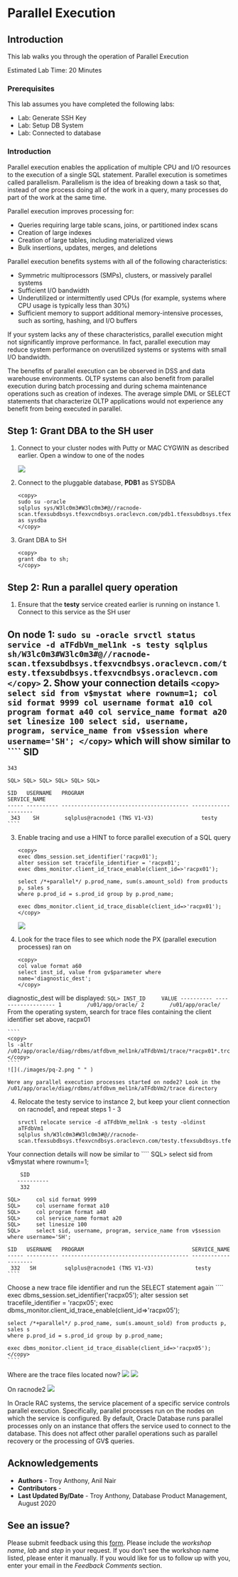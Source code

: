 # Parallel Execution

## Introduction

This lab walks you through the operation of Parallel Execution

Estimated Lab Time: 20 Minutes
### Prerequisites

This lab assumes you have completed the following labs:
- Lab: Generate SSH Key
- Lab: Setup DB System
- Lab: Connected to database

### Introduction
Parallel execution enables the application of multiple CPU and I/O resources to the execution of a single SQL statement. Parallel execution is sometimes called parallelism. Parallelism is the idea of breaking down a task so that, instead of one process doing all of the work in a query, many processes do part of the work at the same time.

Parallel execution improves processing for:
* Queries requiring large table scans, joins, or partitioned index scans
* Creation of large indexes
* Creation of large tables, including materialized views
* Bulk insertions, updates, merges, and deletions

Parallel execution benefits systems with all of the following characteristics:
* Symmetric multiprocessors (SMPs), clusters, or massively parallel systems
* Sufficient I/O bandwidth
* Underutilized or intermittently used CPUs (for example, systems where CPU usage is typically less than 30%)
* Sufficient memory to support additional memory-intensive processes, such as sorting, hashing, and I/O buffers

If your system lacks any of these characteristics, parallel execution might not significantly improve performance. In fact, parallel execution may reduce system performance on overutilized systems or systems with small I/O bandwidth.

The benefits of parallel execution can be observed in DSS and data warehouse environments. OLTP systems can also benefit from parallel execution during batch processing and during schema maintenance operations such as creation of indexes. The average simple DML or SELECT statements that characterize OLTP applications would not experience any benefit from being executed in parallel.

## **Step 1:**  Grant DBA to the SH user

1.  Connect to your cluster nodes with Putty or MAC CYGWIN as described earlier. Open a window to one of the nodes

    ![](./images/clusterware-1.png " ")

2.  Connect to the pluggable database, **PDB1** as SYSDBA

    ````
    <copy>
    sudo su -oracle
    sqlplus sys/W3lc0m3#W3lc0m3#@//racnode-scan.tfexsubdbsys.tfexvcndbsys.oraclevcn.com/pdb1.tfexsubdbsys.tfexvcndbsys.oraclevcn.com as sysdba
    </copy>
    ````

3. Grant DBA to SH

    ````
    <copy>
    grant dba to sh;
    </copy>
    ````
## **Step 2:** Run a parallel query operation

1. Ensure that the **testy** service created earlier is running on instance 1. Connect to this service as the SH user

On node 1:
    ````
    sudo su -oracle
    srvctl status service -d aTFdbVm_mel1nk -s testy
    sqlplus sh/W3lc0m3#W3lc0m3#@//racnode-scan.tfexsubdbsys.tfexvcndbsys.oraclevcn.com/testy.tfexsubdbsys.tfexvcndbsys.oraclevcn.com
    </copy>
    ````
2. Show your connection details
    ````
    <copy>
    select sid from v$mystat where rownum=1;
    col sid format 9999
    col username format a10
    col program format a40
    col service_name format a20
    set linesize 100
    select sid, username, program, service_name from v$session where username='SH';
    </copy>
    ````
    which will show similar to
    ````
    SID
   -----
    343

    SQL> SQL> SQL> SQL> SQL> SQL>

    SID   USERNAME   PROGRAM                                   SERVICE_NAME
    ----- ---------- ---------------------------------------- --------------------
     343    SH        sqlplus@racnode1 (TNS V1-V3)               testy
    ````

3. Enable tracing and use a HINT to force parallel execution of a SQL query
    ````
    <copy>
    exec dbms_session.set_identifier('racpx01');
    alter session set tracefile_identifier = 'racpx01';
    exec dbms_monitor.client_id_trace_enable(client_id=>'racpx01');

    select /*+parallel*/ p.prod_name, sum(s.amount_sold) from products p, sales s
    where p.prod_id = s.prod_id group by p.prod_name;

    exec dbms_monitor.client_id_trace_disable(client_id=>'racpx01');    
    </copy>
    ````
    ![](./images/pq-1.png " " )

3. Look for the trace files to see which node the PX (parallel execution processes) ran on

    ````
    <copy>
    col value format a60
    select inst_id, value from gv$parameter where name='diagnostic_dest';
    </copy>
    ````    

diagnostic_dest will be displayed:
    ````
    SQL>
    INST_ID     VALUE
    ---------- -------------------
       1        /u01/app/oracle/
       2        /u01/app/oracle/
    ````
    From the operating system, search for trace files containing the client identifier set above, racpx01

    ````
    <copy>
    ls -altr /u01/app/oracle/diag/rdbms/atfdbvm_mel1nk/aTFdbVm1/trace/*racpx01*.trc
    </copy>
    ````
    ![](./images/pq-2.png " " )

    Were any parallel execution processes started on node2? Look in the /u01/app/oracle/diag/rdbms/atfdbvm_mel1nk/aTFdbVm2/trace directory

4. Relocate the testy service to instance 2, but keep your client connection on racnode1, and repeat steps 1 - 3

    ````
    srvctl relocate service -d aTFdbVm_mel1nk -s testy -oldinst aTFdbVm1
    sqlplus sh/W3lc0m3#W3lc0m3#@//racnode-scan.tfexsubdbsys.tfexvcndbsys.oraclevcn.com/testy.tfexsubdbsys.tfexvcndbsys.oraclevcn.com
    ````
Your connection details will now be similar to
    ````
    SQL> select sid from v$mystat where rownum=1;

        SID
       ----------
        332

    SQL>     col sid format 9999
    SQL>     col username format a10
    SQL>     col program format a40
    SQL>     col service_name format a20
    SQL>     set linesize 100
    SQL>     select sid, username, program, service_name from v$session where username='SH';

    SID   USERNAME   PROGRAM                                  SERVICE_NAME
    ----- ---------- ---------------------------------------- --------------------
     332   SH         sqlplus@racnode1 (TNS V1-V3)             testy
    ````

Choose a new trace file identifier and run the SELECT statement again
    ````
    <copy>
    exec dbms_session.set_identifier('racpx05');
    alter session set tracefile_identifier = 'racpx05';
    exec dbms_monitor.client_id_trace_enable(client_id=>'racpx05');

    select /*+parallel*/ p.prod_name, sum(s.amount_sold) from products p, sales s
    where p.prod_id = s.prod_id group by p.prod_name;

    exec dbms_monitor.client_id_trace_disable(client_id=>'racpx05');
    </copy>
    ````  
Where are the trace files located now?
    ![](./images/pq-3.png " " )
    ![](./images/pq-4.png " " )

On racnode2
    ![](./images/pq-5.png " " )

In Oracle RAC systems, the service placement of a specific service controls parallel execution. Specifically, parallel processes run on the nodes on which the service is configured. By default, Oracle Database runs parallel processes only on an instance that offers the service used to connect to the database. This does not affect other parallel operations such as parallel recovery or the processing of GV$ queries.


## Acknowledgements
* **Authors** - Troy Anthony, Anil Nair
* **Contributors** -
* **Last Updated By/Date** - Troy Anthony, Database Product Management, August 2020

## See an issue?
Please submit feedback using this [form](https://apexapps.oracle.com/pls/apex/f?p=133:1:::::P1_FEEDBACK:1). Please include the *workshop name*, *lab* and *step* in your request.  If you don't see the workshop name listed, please enter it manually. If you would like for us to follow up with you, enter your email in the *Feedback Comments* section.
